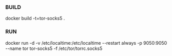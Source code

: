 ### BUILD
docker build -t=tor-socks5 .

### RUN
docker run -d -v /etc/localtime:/etc/localtime --restart always -p 9050:9050 --name tor tor-socks5 -f /etc/tor/torrc.socks5
